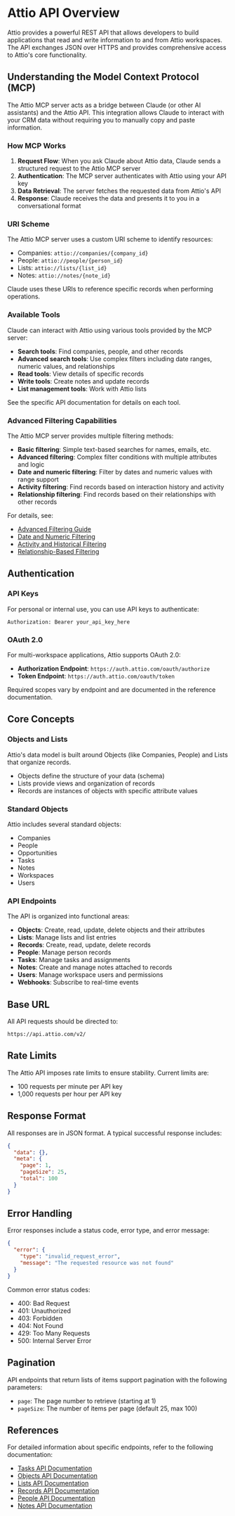 # Attio API Overview

Attio provides a powerful REST API that allows developers to build applications that read and write information to and from Attio workspaces. The API exchanges JSON over HTTPS and provides comprehensive access to Attio's core functionality.

## Understanding the Model Context Protocol (MCP)

The Attio MCP server acts as a bridge between Claude (or other AI assistants) and the Attio API. This integration allows Claude to interact with your CRM data without requiring you to manually copy and paste information.

### How MCP Works

1. **Request Flow**: When you ask Claude about Attio data, Claude sends a structured request to the Attio MCP server
2. **Authentication**: The MCP server authenticates with Attio using your API key
3. **Data Retrieval**: The server fetches the requested data from Attio's API
4. **Response**: Claude receives the data and presents it to you in a conversational format

### URI Scheme

The Attio MCP server uses a custom URI scheme to identify resources:

- Companies: `attio://companies/{company_id}`
- People: `attio://people/{person_id}`
- Lists: `attio://lists/{list_id}`
- Notes: `attio://notes/{note_id}`

Claude uses these URIs to reference specific records when performing operations.

### Available Tools

Claude can interact with Attio using various tools provided by the MCP server:

- **Search tools**: Find companies, people, and other records
- **Advanced search tools**: Use complex filters including date ranges, numeric values, and relationships
- **Read tools**: View details of specific records
- **Write tools**: Create notes and update records
- **List management tools**: Work with Attio lists

See the specific API documentation for details on each tool.

### Advanced Filtering Capabilities

The Attio MCP server provides multiple filtering methods:

- **Basic filtering**: Simple text-based searches for names, emails, etc.
- **Advanced filtering**: Complex filter conditions with multiple attributes and logic
- **Date and numeric filtering**: Filter by dates and numeric values with range support
- **Activity filtering**: Find records based on interaction history and activity
- **Relationship filtering**: Find records based on their relationships with other records

For details, see:
- [Advanced Filtering Guide](./advanced-filtering.md)
- [Date and Numeric Filtering](./date-numeric-filtering.md)
- [Activity and Historical Filtering](./activity-historical-filtering.md)
- [Relationship-Based Filtering](./relationship-filtering.md)

## Authentication

### API Keys

For personal or internal use, you can use API keys to authenticate:

```
Authorization: Bearer your_api_key_here
```

### OAuth 2.0

For multi-workspace applications, Attio supports OAuth 2.0:

- **Authorization Endpoint**: `https://auth.attio.com/oauth/authorize`
- **Token Endpoint**: `https://auth.attio.com/oauth/token`

Required scopes vary by endpoint and are documented in the reference documentation.

## Core Concepts

### Objects and Lists

Attio's data model is built around Objects (like Companies, People) and Lists that organize records.

- Objects define the structure of your data (schema)
- Lists provide views and organization of records
- Records are instances of objects with specific attribute values

### Standard Objects

Attio includes several standard objects:

- Companies
- People
- Opportunities
- Tasks
- Notes
- Workspaces
- Users

### API Endpoints

The API is organized into functional areas:

- **Objects**: Create, read, update, delete objects and their attributes
- **Lists**: Manage lists and list entries
- **Records**: Create, read, update, delete records
- **People**: Manage person records
- **Tasks**: Manage tasks and assignments
- **Notes**: Create and manage notes attached to records
- **Users**: Manage workspace users and permissions
- **Webhooks**: Subscribe to real-time events

## Base URL

All API requests should be directed to:

```
https://api.attio.com/v2/
```

## Rate Limits

The Attio API imposes rate limits to ensure stability. Current limits are:

- 100 requests per minute per API key
- 1,000 requests per hour per API key

## Response Format

All responses are in JSON format. A typical successful response includes:

```json
{
  "data": {},
  "meta": {
    "page": 1,
    "pageSize": 25,
    "total": 100
  }
}
```

## Error Handling

Error responses include a status code, error type, and error message:

```json
{
  "error": {
    "type": "invalid_request_error",
    "message": "The requested resource was not found"
  }
}
```

Common error status codes:
- 400: Bad Request
- 401: Unauthorized
- 403: Forbidden
- 404: Not Found
- 429: Too Many Requests
- 500: Internal Server Error

## Pagination

API endpoints that return lists of items support pagination with the following parameters:

- `page`: The page number to retrieve (starting at 1)
- `pageSize`: The number of items per page (default 25, max 100)

## References

For detailed information about specific endpoints, refer to the following documentation:

- [Tasks API Documentation](./tasks-api.md)
- [Objects API Documentation](./objects-api.md)
- [Lists API Documentation](./lists-api.md)
- [Records API Documentation](./records-api.md)
- [People API Documentation](./people-api.md)
- [Notes API Documentation](./notes-api.md)